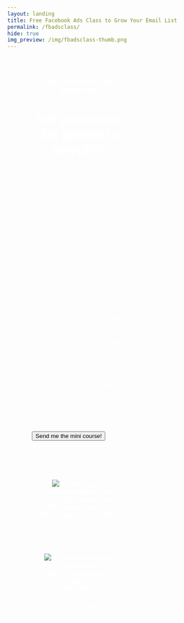 ```yaml
---
layout: landing
title: Free Facebook Ads Class to Grow Your Email List
permalink: /fbadsclass/
hide: true
img_preview: /img/fbadsclass-thumb.png
---
```


<div class="fb-landing">
<h3>FREE FACEBOOK ADS TRAINING:</h3>
<h1>Set your email list growth to autopilot.</h1>

<script src="https://app.convertkit.com/assets/CKJS4.js?v=21"></script>

<div class="ck_form ck_vertical_subscription_form" style="background-color:none;margin-top:0px;">

<div class="ck_form_content">

<p>In this free mini course, you'll discover how to use cheap Facebook ads to get your first 500+ subscribers without lifting a finger. (Yes, you have permission to laze around all day.)</p>

</div>

  <div class="ck_form_fields">

    <div id='ck_success_msg'  style='display:none;'>
      <p>Thanks! Now check your email.</p>
    </div>

    <!--  Form starts here  -->
    <form id="ck_subscribe_form" class="ck_subscribe_form" action="https://app.convertkit.com/landing_pages/7113/subscribe" data-remote="true">
      <input type="hidden" value="{&quot;embed_style&quot;:&quot;inline&quot;,&quot;embed_trigger&quot;:&quot;scroll_percentage&quot;,&quot;scroll_percentage&quot;:&quot;70&quot;,&quot;delay_seconds&quot;:&quot;10&quot;,&quot;display_position&quot;:&quot;br&quot;,&quot;display_devices&quot;:&quot;all&quot;,&quot;days_no_show&quot;:&quot;15&quot;,&quot;converted_behavior&quot;:&quot;show&quot;}" id="ck_form_options" ></input>
      <input type="hidden" name="id" value="7113" id="landing_page_id"></input>
      <div class="ck_errorArea">
        <div id="ck_error_msg" style="display:none">
          <p>There was an error submitting your subscription. Please try again.</p>
        </div>
      </div>
      <div class="ck_control_group ck_email_field_group">
          <input type="email" name="email" class="ck_email_address" id="ck_emailField" required placeholder="Email Address"></input>
      </div>
<div class="ck_control_group">
      <button class="subscribe_button ck_subscribe_button btn fields" id='ck_subscribe_button'>
        Send me the mini course!
      </button>
      </div>
      <span class="ck_guarantee">I won&#x27;t send you spam. Unsubscribe at any time.</span>
    </form>
  </div>
  
 </div>
 
 &nbsp;
 
 <div class="section group" style="width:80%;margin-left:auto;margin-right:auto;">
 
 <div class="col span_1_of_2">
  
   <div class="yellow-border-box">
   <h5><img src="http://1.gravatar.com/avatar/d797304cb3270594ae43974d30a5b406?s=96&d=mm&r=g" class="avatar" style="margin-top:4px;"><em>"Following your recommendations, I went from 90 to more than 1,000 subscribers to my blog in approx. 3 months."</em></h5><p style="text-align:right;" class="small">Ángel Candelaria<br>AngelCandelaria.com</p>
  </div>
  
  </div>
  
   <div class="col span_1_of_2">
   <div class="yellow-border-box">
   <h5><img src="http://gravatar.com/avatar/cab23f18a3c2a9cc94b325846ff3fef3?d=identicon" class="avatar" style="margin-top:4px;"><em>"If I were starting my blog from scratch, this is exactly the technique I'd use to get my first subscribers."</em></h5><p style="text-align:right;" class="small">Jon Morrow<br>BoostBlogTraffic.com</p>
  </div>
  </div>
  
</div>


<div class="space"></div>


</div>



<style>

.fb-landing {
padding: 5% 45% 5% 10%;
color: #fff !important;
text-align:center;
border-bottom:none;
background: url('/img/shadesdude.jpg') no-repeat center center fixed; 
  -webkit-background-size: cover;
  -moz-background-size: cover;
  -o-background-size: cover;
  background-size: cover;
}
  @media only screen and (max-width: 800px) {
  .fb-landing{ padding: 5% 10%; }
}
.ck_control_group, .ck_subscribe_button {
    display: inline-block;
}
@media only screen and (max-width: 480px) {
    .fb-landing {
        font-size: 0.8em;
        padding: 3% 5%;
        background: #f7f7f7;
        color: #383838 !important;
    }
    .ck_form_content {
    color: #383838 !important;
    }
    .space {
    display: none;
    }
}

</style>